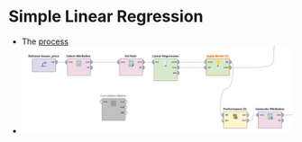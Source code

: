 # Simple Linear Regression
* The [process](https://github.com/xbwei/machine_learning_in_rapidminer/blob/master/linear_regression/simple_linear_regression.xml)
* <img src="simple_linear_regression.JPG" width="700">
